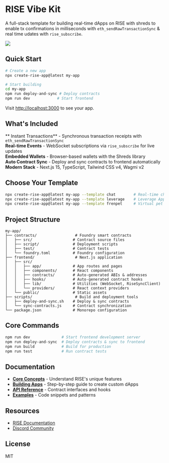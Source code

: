 # RISE Vibe Kit

A full-stack template for building real-time dApps on RISE with shreds to enable tx confirmations in milliseconds with `eth_sendRawTransactionSync` & real time udates with  `rise_subscribe`.

<img src="vibing.png">

## Quick Start

```bash
# Create a new app
npx create-rise-app@latest my-app

# Start building
cd my-app
npm run deploy-and-sync # Deploy contracts
npm run dev            # Start frontend
```

Visit [http://localhost:3000](http://localhost:3000) to see your app.

## What's Included

** Instant Transactions** - Synchronous transaction receipts with `eth_sendRawTransactionSync`  
**Real-time Events** - WebSocket subscriptions via `rise_subscribe` for live updates  
**Embedded Wallets** - Browser-based wallets with the Shreds library  
**Auto Contract Sync** - Deploy and sync contracts to frontend automatically  
**Modern Stack** - Next.js 15, TypeScript, Tailwind CSS v4, Wagmi v2

## Choose Your Template

```bash
npx create-rise-app@latest my-app --template chat        # Real-time chat with karma
npx create-rise-app@latest my-app --template leverage    # Leverage App
npx create-rise-app@latest my-app --template frenpet     # Virtual pet game
```

## Project Structure

```
my-app/
├── contracts/                 # Foundry smart contracts
│   ├── src/                  # Contract source files
│   ├── script/               # Deployment scripts
│   ├── test/                 # Contract tests
│   └── foundry.toml          # Foundry configuration
├── frontend/                  # Next.js application
│   ├── src/
│   │   ├── app/              # App routes and pages
│   │   ├── components/       # React components
│   │   ├── contracts/        # Auto-generated ABIs & addresses
│   │   ├── hooks/            # Auto-generated contract hooks
│   │   ├── lib/              # Utilities (WebSocket, RiseSyncClient)
│   │   └── providers/        # React context providers
│   └── public/               # Static assets
├── scripts/                   # Build and deployment tools
│   ├── deploy-and-sync.sh    # Deploy & sync contracts
│   └── sync-contracts.js     # Contract synchronization
└── package.json              # Monorepo configuration
```

## Core Commands

```bash
npm run dev              # Start frontend development server
npm run deploy-and-sync  # Deploy contracts & sync to frontend
npm run build            # Build for production
npm run test             # Run contract tests
```

## Documentation

- [**Core Concepts**](docs/core-concepts.md) - Understand RISE's unique features
- [**Building Apps**](docs/building-apps.md) - Step-by-step guide to create custom dApps
- [**API Reference**](docs/api-reference.md) - Contract interfaces and hooks
- [**Examples**](docs/examples.md) - Code snippets and patterns

## Resources

- [RISE Documentation](https://docs.risechain.com)
- [Discord Community](https://discord.gg/risechain)

## License

MIT
